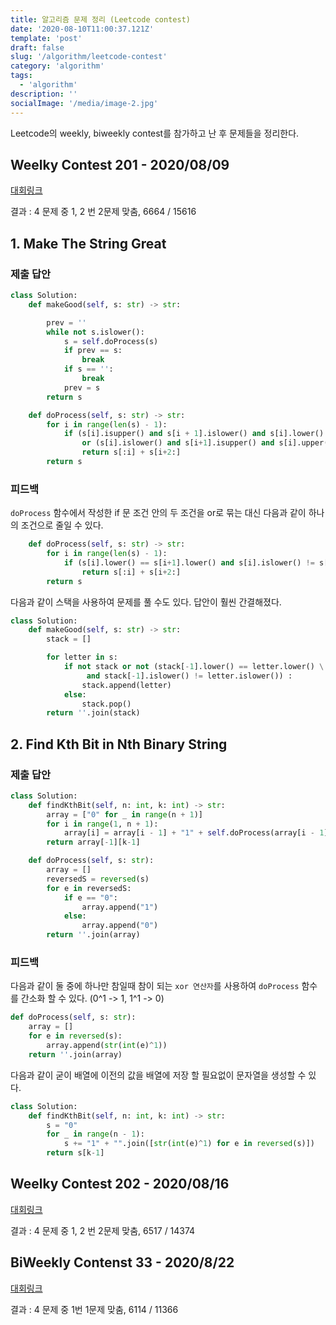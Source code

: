 ```yaml
---
title: 알고리즘 문제 정리 (Leetcode contest)
date: '2020-08-10T11:00:37.121Z'
template: 'post'
draft: false
slug: '/algorithm/leetcode-contest'
category: 'algorithm'
tags:
  - 'algorithm'
description: ''
socialImage: '/media/image-2.jpg'
---
```


Leetcode의 weekly, biweekly contest를 참가하고 난 후 문제들을 정리한다.

## Weelky Contest 201 - 2020/08/09

[대회링크](https://leetcode.com/contest/weekly-contest-201)

결과 : 4 문제 중 1, 2 번 2문제 맞춤, 6664 / 15616

## 1. Make The String Great

### 제출 답안

```python
class Solution:
    def makeGood(self, s: str) -> str:

        prev = ''
        while not s.islower():
            s = self.doProcess(s)
            if prev == s:
                break
            if s == '':
                break
            prev = s
        return s

    def doProcess(self, s: str) -> str:
        for i in range(len(s) - 1):
            if (s[i].isupper() and s[i + 1].islower() and s[i].lower() == s[i+1]) \
                or (s[i].islower() and s[i+1].isupper() and s[i].upper() == s[i+1]):
                return s[:i] + s[i+2:]
        return s
```

### 피드백

`doProcess` 함수에서 작성한 if 문 조건 안의 두 조건을 or로 묶는 대신 다음과 같이 하나의 조건으로 줄일 수 있다.

```python
    def doProcess(self, s: str) -> str:
        for i in range(len(s) - 1):
            if (s[i].lower() == s[i+1].lower() and s[i].islower() != s[i + 1].islower()):
                return s[:i] + s[i+2:]
        return s
```

다음과 같이 스택을 사용하여 문제를 풀 수도 있다. 답안이 훨씬 간결해졌다.

```python
class Solution:
    def makeGood(self, s: str) -> str:
        stack = []

        for letter in s:
            if not stack or not (stack[-1].lower() == letter.lower() \
                 and stack[-1].islower() != letter.islower()) :
                stack.append(letter)
            else:
                stack.pop()
        return ''.join(stack)
```

## 2. Find Kth Bit in Nth Binary String

### 제출 답안

```python
class Solution:
    def findKthBit(self, n: int, k: int) -> str:
        array = ["0" for _ in range(n + 1)]
        for i in range(1, n + 1):
            array[i] = array[i - 1] + "1" + self.doProcess(array[i - 1])
        return array[-1][k-1]

    def doProcess(self, s: str):
        array = []
        reversedS = reversed(s)
        for e in reversedS:
            if e == "0":
                array.append("1")
            else:
                array.append("0")
        return ''.join(array)
```

### 피드백

다음과 같이 둘 중에 하나만 참일때 참이 되는 `xor 연산자`를 사용하여 `doProcess` 함수를 간소화 할 수 있다. (0^1 -> 1, 1^1 -> 0)

```python
def doProcess(self, s: str):
    array = []
    for e in reversed(s):
        array.append(str(int(e)^1))
    return ''.join(array)
```

다음과 같이 굳이 배열에 이전의 값을 배열에 저장 할 필요없이 문자열을 생성할 수 있다.

```python
class Solution:
    def findKthBit(self, n: int, k: int) -> str:
        s = "0"
        for _ in range(n - 1):
            s += "1" + "".join([str(int(e)^1) for e in reversed(s)])
        return s[k-1]
```

## Weelky Contest 202 - 2020/08/16

[대회링크](https://leetcode.com/contest/weekly-contest-202)

결과 : 4 문제 중 1, 2 번 2문제 맞춤, 6517 / 14374

## BiWeekly Contenst 33 - 2020/8/22

[대회링크](https://leetcode.com/contest/biweekly-contest-33)

결과 : 4 문제 중 1번 1문제 맞춤, 6114 / 11366
